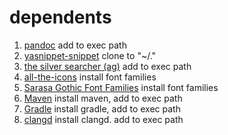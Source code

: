 # dependents #
1. [pandoc](http://www.pandoc.org) add to exec path
2. [yasnippet-snippet](https://github.com/ItsFated/yasnippet-snippets) clone to "~/."
3. [the silver searcher (ag)](https://github.com/ggreer/the_silver_searcher) add to exec path
4. [all-the-icons](https://github.com/domtronn/all-the-icons.el) install font families
5. [Sarasa Gothic Font Families](https://github.com/be5invis/Sarasa-Gothic) install font families
6. [Maven](http://maven.apache.org) install maven, add to exec path
7. [Gradle](https://gradle.org/) install gradle, add to exec path
8. [clangd](https://github.com/clangd/clangd) install clangd. add to exec path

